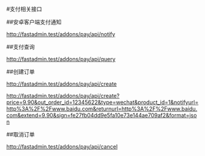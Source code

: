 #支付相关接口

##安卓客户端支付通知

http://fastadmin.test/addons/pay/api/notify

##支付查询

http://fastadmin.test/addons/pay/api/query

##创建订单

http://fastadmin.test/addons/pay/api/create

http://fastadmin.test/addons/pay/api/create?price=9.90&out_order_id=12345622&type=wechat&product_id=1&notifyurl=http%3A%2F%2Fwww.baidu.com&returnurl=http%3A%2F%2Fwww.baidu.com&extend=9.90&sign=fe27fb04dd9e5fa10e73e144ae709af2&format=json

##取消订单

http://fastadmin.test/addons/pay/api/cancel